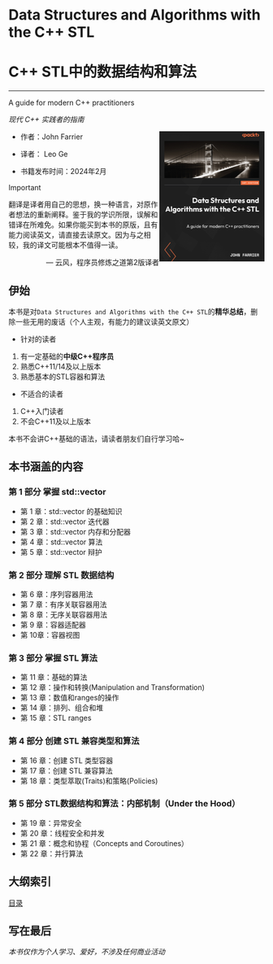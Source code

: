 # Data Structures and Algorithms with the C++ STL
# C++ STL中的数据结构和算法
----
A guide for modern C++ practitioners

*现代 C++ 实践者的指南*

<a href=""><img src="cover.png" height="256px" align="right"></a>

- 作者：John Farrier

- 译者： Leo Ge

- 书籍发布时间：2024年2月

> [!IMPORTANT]
> 翻译是译者用自己的思想，换一种语言，对原作者想法的重新阐释。鉴于我的学识所限，误解和错译在所难免。如果你能买到本书的原版，且有能力阅读英文，请直接去读原文。因为与之相较，我的译文可能根本不值得一读。
>
> <p align="right"> — 云风，程序员修炼之道第2版译者</p>


## 伊始
本书是对`Data Structures and Algorithms with the C++ STL`的**精华总结**，删除一些无用的废话（个人主观，有能力的建议读英文原文）

- 针对的读者
1. 有一定基础的**中级C++程序员**
2. 熟悉C++11/14及以上版本
3. 熟悉基本的STL容器和算法

- 不适合的读者
1. C++入门读者
2. 不会C++11及以上版本

本书不会讲C++基础的语法，请读者朋友们自行学习哈~

## 本书涵盖的内容

### 第 1 部分 掌握 std::vector
- 第 1 章：std::vector 的基础知识
- 第 2 章：std::vector 迭代器
- 第 3 章：std::vector 内存和分配器
- 第 4 章：std::vector 算法
- 第 5 章：std::vector 辩护

### 第 2 部分 理解 STL 数据结构
- 第 6 章：序列容器用法
- 第 7 章：有序关联容器用法
- 第 8 章：无序关联容器用法
- 第 9 章：容器适配器
- 第 10章：容器视图

### 第 3 部分 掌握 STL 算法
- 第 11 章：基础的算法
- 第 12 章：操作和转换(Manipulation and Transformation)
- 第 13 章：数值和ranges的操作
- 第 14 章：排列、组合和堆
- 第 15 章：STL ranges

### 第 4 部分 创建 STL 兼容类型和算法
- 第 16 章：创建 STL 类型容器
- 第 17 章：创建 STL 兼容算法
- 第 18 章：类型萃取(Traits)和策略(Policies)

### 第 5 部分 STL数据结构和算法：内部机制（Under the Hood）
- 第 19 章：异常安全
- 第 20 章：线程安全和并发
- 第 21 章：概念和协程（Concepts and Coroutines）
- 第 22 章：并行算法

## 大纲索引
[目录](./Summary.md)


## 写在最后
*本书仅作为个人学习、爱好，不涉及任何商业活动*

